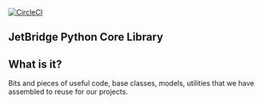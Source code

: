 [![CircleCI](https://circleci.com/gh/jetbridge/jetkit-flask.svg?style=svg&circle-token=82f320fde8f21fa71931ce9776daaefa580be4f8)](https://circleci.com/gh/jetbridge/jetkit-flask)

JetBridge Python Core Library
-----------------------------

## What is it?
Bits and pieces of useful code, base classes, models, utilities
that we have assembled to reuse for our projects.
